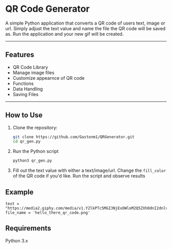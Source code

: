 # QR Code Generator

A simple Python application that converts a QR code of users text, image or url. Simply adjust the text value and name the file the QR code will be saved as. Run the application and your new gif will be created.

---

## Features

- QR Code Library
- Manage image files
- Customize appearnce of QR code
- Functions
- Data Handling
- Saving Files

---

## How to Use

1. Clone the repository:
   ```bash
   git clone https://github.com/Gastonm1/QRGenerator.git
   cd qr_gen.py
   ```
2. Run the Python script

   ```bash
   python3 qr_gen.py

   ```

3. Fill out the text value with either a text/image/url.
   Change the `fill_color` of the QR code if you'd like.
   Run the script and observe results

## Example

    text = "https://media2.giphy.com/media/v1.Y2lkPTc5MGI3NjExOWloM2Q5ZXh0dnI2dnlvamhkMDVzODd6Z2o2Ynh2eGU2MDM3NjVydSZlcD12MV9pbnRlcm5hbF9naWZfYnlfaWQmY3Q9Zw/xTiIzJSKB4l7xTouE8/giphy.gif"
    file_name = 'hello_there_qr_code.png'

## Requirements

Python 3.x
